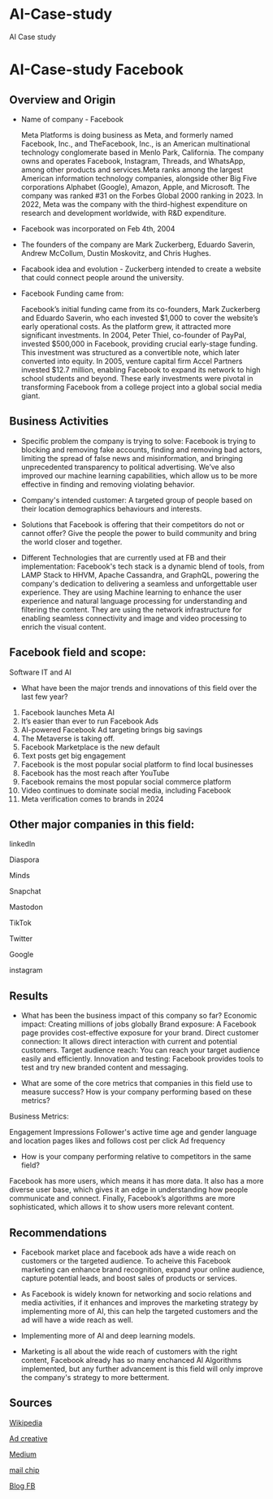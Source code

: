# AI-Case-study
AI Case study

# AI-Case-study Facebook 

## Overview and Origin

* Name of company - Facebook

  Meta Platforms is doing business as Meta, and formerly named Facebook, Inc., 
  and TheFacebook, Inc., is an American multinational technology conglomerate based 
  in Menlo Park, California. The company owns and operates Facebook, Instagram, Threads, and 
  WhatsApp, among other products and services.Meta ranks among the largest American 
  information technology companies, alongside other Big Five corporations Alphabet (Google), 
  Amazon, Apple, and Microsoft. The company was ranked #31 on the Forbes Global 2000 ranking 
  in 2023. In 2022, Meta was the company with the third-highest expenditure on research 
  and development worldwide, with R&D expenditure.
 

* Facebook was incorporated on Feb 4th, 2004

* The founders of the company are Mark Zuckerberg, Eduardo Saverin, Andrew McCollum, Dustin Moskovitz, and Chris Hughes.

* Facabook idea and evolution - Zuckerberg intended to create a website that could connect people around the university.

* Facebook Funding came from: 

  Facebook’s initial funding came from its co-founders, Mark Zuckerberg and Eduardo Saverin, who each invested $1,000 
  to cover the website’s early operational costs. As the platform grew, it attracted more significant investments. In 2004, Peter Thiel, co-founder of PayPal, invested $500,000 in Facebook, 
  providing crucial early-stage funding. This investment was structured as a convertible note, which later converted into equity.
  In 2005, venture capital firm Accel Partners invested $12.7 million, enabling Facebook to expand its network to high school students and beyond. 
  These early investments were pivotal in transforming Facebook from a college project into a global social media giant.

## Business Activities

* Specific problem the company is trying to solve:
  Facebook is trying to blocking and removing fake accounts, finding and removing bad actors, limiting the spread of false news and misinformation, 
  and bringing unprecedented transparency to political advertising. We’ve also improved our machine learning capabilities, which allow us to be more effective 
  in finding and removing violating behavior.

* Company's intended customer: 
  A targeted group of people based on their location demographics behaviours and interests.

* Solutions that Facebook is offering that their competitors do not or cannot offer? 
  Give the people the power to build community and bring the world closer and together. 

* Different Technologies that are currently used at FB and their implementation:
Facebook's tech stack is a dynamic blend of tools, from LAMP Stack to HHVM, Apache Cassandra, and GraphQL, powering the company's dedication to delivering a seamless and unforgettable user experience.
They are using Machine learning to enhance the user experience and natural language processing for understanding and filtering the content. They are using the network infrastructure for enabling seamless connectivity 
and image and video processing to enrich the visual content. 

## Facebook field and scope:



Software IT and AI

* What have been the major trends and innovations of this field over the last few year?
1. Facebook launches Meta AI
2. It’s easier than ever to run Facebook Ads
3. AI-powered Facebook Ad targeting brings big savings
4. The Metaverse is taking off.
5. Facebook Marketplace is the new default
6. Text posts get big engagement
7. Facebook is the most popular social platform to find local businesses
8. Facebook has the most reach after YouTube
9. Facebook remains the most popular social commerce platform
10. Video continues to dominate social media, including Facebook
11. Meta verification comes to brands in 2024


## Other major companies in this field:

linkedln

Diaspora

Minds

Snapchat

Mastodon

TikTok

Twitter

Google

instagram

## Results

* What has been the business impact of this company so far?
Economic impact: Creating millions of jobs globally
Brand exposure: A Facebook page provides cost-effective exposure for your brand.
Direct customer connection: It allows direct interaction with current and potential customers.
Target audience reach: You can reach your target audience easily and efficiently.
Innovation and testing: Facebook provides tools to test and try new branded content and messaging.

* What are some of the core metrics that companies in this field use to measure success? How is your company performing based on these metrics?

Business Metrics:

Engagement
Impressions
Follower's active time
age and gender
language and location
pages likes and follows
cost per click
Ad frequency

* How is your company performing relative to competitors in the same field?

Facebook has more users, which means it has more data. It also has a more diverse user base, which gives it an edge in understanding how people communicate and connect. 
Finally, Facebook’s algorithms are more sophisticated, which allows it to show users more relevant content.

## Recommendations

* Facebook market place and facebook ads have a wide reach on customers or the targeted audience. To acheive this Facebook marketing can enhance brand recognition, expand your online audience, 
capture potential leads, and boost sales of products or services.

* As Facebook is widely known for networking and socio relations and media activities, if it enhances and improves the marketing strategy by implementing more of AI, this can help the targeted customers and the ad will have a wide reach as well.


* Implementing more of AI and deep learning models. 

* Marketing is all about the wide reach of customers with the right content, Facebook already has so many enchanced AI Algorithms implemented, but any further advancement is this field will only improve the company's strategy to more betterment. 

## Sources
[Wikipedia](www.wikipedia.com)

[Ad creative](www.adcreative.ai)

[Medium](www.medium.com)

[mail chip](www.mailchip.com)

[Blog FB](https://blog.hootsuite.com/facebook-trends/)